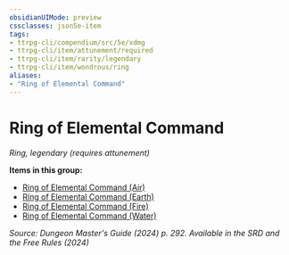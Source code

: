 ```yaml
---
obsidianUIMode: preview
cssclasses: json5e-item
tags:
- ttrpg-cli/compendium/src/5e/xdmg
- ttrpg-cli/item/attunement/required
- ttrpg-cli/item/rarity/legendary
- ttrpg-cli/item/wondrous/ring
aliases: 
- "Ring of Elemental Command"
---
```

# Ring of Elemental Command
*Ring, legendary (requires attunement)*  



**Items in this group:**

- [Ring of Elemental Command (Air)](Інструменти%20ДМ/CLI/items/ring-of-elemental-command-air-xdmg.md)
- [Ring of Elemental Command (Earth)](Інструменти%20ДМ/CLI/items/ring-of-elemental-command-earth-xdmg.md)
- [Ring of Elemental Command (Fire)](Інструменти%20ДМ/CLI/items/ring-of-elemental-command-fire-xdmg.md)
- [Ring of Elemental Command (Water)](Інструменти%20ДМ/CLI/items/ring-of-elemental-command-water-xdmg.md)

*Source: Dungeon Master's Guide (2024) p. 292. Available in the <span title='Systems Reference Document (5.2)'>SRD</span> and the Free Rules (2024)*